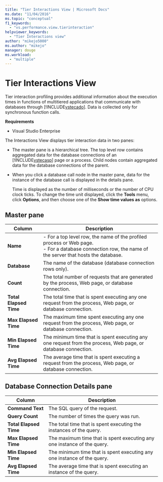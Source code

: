 ```yaml
---
title: "Tier Interactions View | Microsoft Docs"
ms.date: "11/04/2016"
ms.topic: "conceptual"
f1_keywords: 
  - "vs.performance.view.tierinteraction"
helpviewer_keywords: 
  - "Tier Interactions view"
author: "mikejo5000"
ms.author: "mikejo"
manager: douge
ms.workload: 
  - "multiple"
---
```

# Tier Interactions View

Tier interaction profiling provides additional information about the execution times in functions of multitiered applications that communicate with databases through [!INCLUDE[vstecado](../data-tools/includes/vstecado_md.md)]. Data is collected only for synchronous function calls.

**Requirements**

- Visual Studio Enterprise

The Interactions View displays tier interaction data in two panes:

- The master pane is a hierarchical tree. The top level row contains aggregated data for the database connections of an [!INCLUDE[vstecasp](../code-quality/includes/vstecasp_md.md)] page or a process. Child nodes contain aggregated data for the database connections of the parent.

- When you click a database call node in the master pane, data for the instance of the database call is displayed in the details pane.

  Time is displayed as the number of milliseconds or the number of CPU clock ticks. To change the time unit displayed, click the **Tools** menu, click **Options**, and then choose one of the **Show time values as** options.

## Master pane

|Column|Description|
|------------|-----------------|
|**Name**|- For a top level row, the name of the profiled process or Web page.<br />- For a database connection row, the name of the server that hosts the database.|
|**Database**|The name of the database (database connection rows only).|
|**Count**|The total number of requests that are generated by the process, Web page, or database connection.|
|**Total Elapsed Time**|The total time that is spent executing any one request from the process, Web page, or database connection.|
|**Max Elapsed Time**|The maximum time spent executing any one request from the process, Web page, or database connection.|
|**Min Elapsed Time**|The minimum time that is spent executing any one request from the process, Web page, or database connection.|
|**Avg Elapsed Time**|The average time that is spent executing a request from the process, Web page, or database connection.|

## Database Connection Details pane

|Column|Description|
|------------|-----------------|
|**Command Text**|The SQL query of the request.|
|**Query Count**|The number of times the query was run.|
|**Total Elapsed Time**|The total time that is spent executing the instances of the query.|
|**Max Elapsed Time**|The maximum time that is spent executing any one instance of the query.|
|**Min Elapsed Time**|The minimum time that is spent executing any one instance of the query.|
|**Avg Elapsed Time**|The average time that is spent executing an instance of the query.|